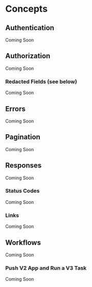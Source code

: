 # Concepts

## Authentication

Coming Soon

## Authorization

Coming Soon

### Redacted Fields (see below)

Coming Soon

## Errors

Coming Soon

## Pagination

Coming Soon

## Responses

Coming Soon

### Status Codes

Coming Soon

### Links

Coming Soon

## Workflows

Coming Soon

### Push V2 App and Run a V3 Task

Coming Soon
